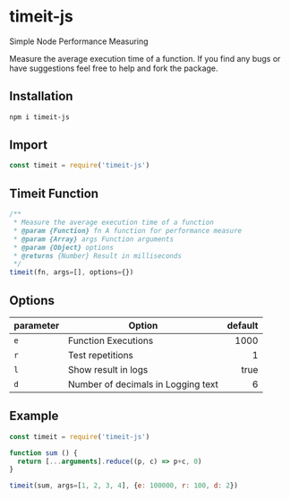 # timeit-js
Simple Node Performance Measuring

Measure the average execution time of a function. If you find any bugs or have suggestions feel free to help and fork the package.

## Installation

```sh
npm i timeit-js
```

## Import

```js
const timeit = require('timeit-js')
```

## Timeit Function

```js
/**
 * Measure the average execution time of a function
 * @param {Function} fn A function for performance measure
 * @param {Array} args Function arguments
 * @param {Object} options
 * @returns {Number} Result in milliseconds
 */
timeit(fn, args=[], options={})
```


## Options

| parameter | Option | default
|-----------|---------|--------:
`e` | Function Executions | 1000
`r` | Test repetitions | 1
`l` | Show result in logs | true
`d` | Number of decimals in Logging text | 6


## Example

```js
const timeit = require('timeit-js')

function sum () {
  return [...arguments].reduce((p, c) => p+c, 0)
}

timeit(sum, args=[1, 2, 3, 4], {e: 100000, r: 100, d: 2})
```
